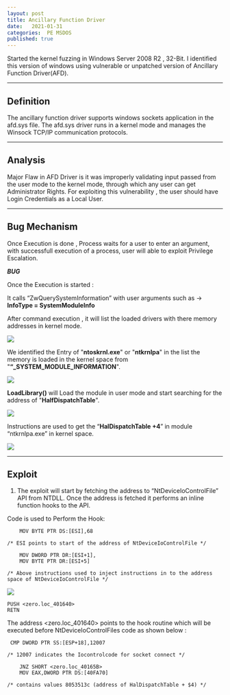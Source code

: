 ```yaml
---
layout: post
title: Ancillary Function Driver
date:   2021-01-31
categories:  PE MSDOS
published: true
---
```


Started the kernel fuzzing in Windows Server 2008 R2 , 32-Bit. I identified this version of windows using vulnerable or unpatched version of Ancillary Function Driver(AFD).

----
[](#header-1)**Definition**
---

The ancillary function driver supports windows sockets application in the afd.sys file. The afd.sys driver runs in a kernel mode and manages the Winsock TCP/IP communication protocols.

----
[](#header-2)**Analysis**
---

Major Flaw in AFD Driver is it was improperly validating input passed from the user mode to the kernel mode, through which any user can get Administrator Rights.
For exploiting this vulnerability , the user should have Login Credentials as a Local User.

----
 [](#header-3)**Bug Mechanism**
---

Once Execution is done , Process waits for a user to enter an argument, with successfull execution of a process, user will able to exploit Privilege Escalation.

***BUG***

Once the Execution is started :

It calls “ZwQuerySystemInformation” with user arguments such as -> **InfoType = SystemModuleInfo**

After command execution , it will list the loaded drivers with there memory addresses in kernel mode.

![](https://yashomer1994.github.io/yash007.github.io/assets/afd/1.png)

We identified the Entry of "**ntoskrnl.exe**" or "**ntkrnlpa**" in the list the memory is loaded in the kernel space from "**“_SYSTEM_MODULE_INFORMATION**".

![](https://yashomer1994.github.io/yash007.github.io/assets/afd/2.png)


**LoadLibrary()** will Load the module in user mode and start searching for the address of "**HalfDispatchTable**".

![](https://yashomer1994.github.io/yash007.github.io/assets/afd/3.png)

Instructions are used to get the “**HalDispatchTable +4**” in module “ntkrnlpa.exe” in kernel space.

![](https://yashomer1994.github.io/yash007.github.io/assets/afd/4.png)

----
 [](#header-4)**Exploit**
---

1. The exploit will start by fetching the address to “NtDeviceIoControlFile” API from NTDLL. Once the address is fetched it performs an inline function hooks to the API.

Code is used to Perform the Hook:

    
    	MOV BYTE PTR DS:[ESI],68

    /* ESI points to start of the address of NtDeviceIoControlFile */

        MOV DWORD PTR DR:[ESI+1],
        MOV BYTE PTR DR:[ESI+5]

    /* Above instructions used to inject instructions in to the address space of NtDeviceIoControlFile */

![](https://yashomer1994.github.io/yash007.github.io/assets/afd/5.png)


    PUSH <zero.loc_401640>
    RETN 


The address <zero.loc_401640> points to the hook routine which will be executed before NtDeviceIoControlFiles code as shown below :

     CMP DWORD PTR SS:[ESP+18],12007

    /* 12007 indicates the Iocontrolcode for socket connect */

        JNZ SHORT <zero.loc_40165B>
        MOV EAX,DWORD PTR DS:[40FA70]

    /* contains values 8053513c (address of HalDispatchTable + $4) */












